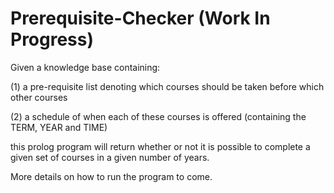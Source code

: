 # Prerequisite-Checker (Work In Progress)

Given a knowledge base containing:

(1) a pre-requisite list denoting which courses should be taken before which other courses

(2) a schedule of when each of these courses is offered (containing the TERM, YEAR and TIME)

this prolog program will return whether or not it is possible to complete a given set of courses in a given number of years.

More details on how to run the program to come. 
